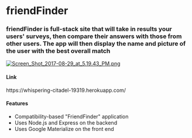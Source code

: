# friendFinder
<h3> friendFinder is full-stack site that will take in results your users' surveys, then compare their answers with those from other users. The app will then display the name and picture of the user with the best overall match </h3>

[![Screen_Shot_2017-08-29_at_5.19.43_PM.png](https://s26.postimg.org/g4rsc3xcp/Screen_Shot_2017-08-29_at_5.19.43_PM.png)](https://postimg.org/image/rtvs02ob9/)

<h4> Link </h4>
https://whispering-citadel-19319.herokuapp.com/

<h4> Features </h4>
<ul>
  <li> Compatibility-based "FriendFinder" application </li>
  <li> Uses Node.js and Express on the backend </li>
  <li> Uses Google Materialize on the front end </li>
